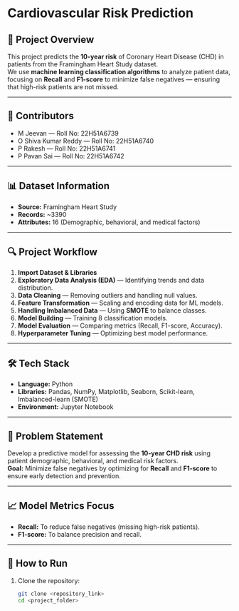 # Cardiovascular Risk Prediction

## 📌 Project Overview
This project predicts the **10-year risk** of Coronary Heart Disease (CHD) in patients from the Framingham Heart Study dataset.  
We use **machine learning classification algorithms** to analyze patient data, focusing on **Recall** and **F1-score** to minimize false negatives — ensuring that high-risk patients are not missed.

---

## 👥 Contributors
- M Jeevan — Roll No: 22H51A6739  
- O Shiva Kumar Reddy — Roll No: 22H51A6740  
- P Rakesh — Roll No: 22H51A6741  
- P Pavan Sai — Roll No: 22H51A6742  

---

## 📊 Dataset Information
- **Source:** Framingham Heart Study  
- **Records:** ~3390  
- **Attributes:** 16 (Demographic, behavioral, and medical factors)  

---

## 🔍 Project Workflow
1. **Import Dataset & Libraries**  
2. **Exploratory Data Analysis (EDA)** — Identifying trends and data distribution.  
3. **Data Cleaning** — Removing outliers and handling null values.  
4. **Feature Transformation** — Scaling and encoding data for ML models.  
5. **Handling Imbalanced Data** — Using **SMOTE** to balance classes.  
6. **Model Building** — Training 8 classification models.  
7. **Model Evaluation** — Comparing metrics (Recall, F1-score, Accuracy).  
8. **Hyperparameter Tuning** — Optimizing best model performance.  

---

## 🛠️ Tech Stack
- **Language:** Python  
- **Libraries:** Pandas, NumPy, Matplotlib, Seaborn, Scikit-learn, Imbalanced-learn (SMOTE)  
- **Environment:** Jupyter Notebook  

---

## 🎯 Problem Statement
Develop a predictive model for assessing the **10-year CHD risk** using patient demographic, behavioral, and medical risk factors.  
**Goal:** Minimize false negatives by optimizing for **Recall** and **F1-score** to ensure early detection and prevention.

---

## 📈 Model Metrics Focus
- **Recall:** To reduce false negatives (missing high-risk patients).  
- **F1-score:** To balance precision and recall.  

---

## 🚀 How to Run
1. Clone the repository:  
   ```bash
   git clone <repository_link>
   cd <project_folder>
